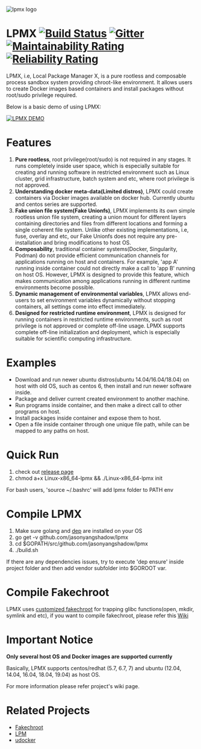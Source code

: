 ![lpmx logo](./lpmx_small.PNG)

# LPMX [![Build Status](https://travis-ci.com/JasonYangShadow/lpmx.svg?branch=master)](https://travis-ci.com/JasonYangShadow/lpmx) [![Gitter](https://badges.gitter.im/lpmx_container/community.svg)](https://gitter.im/lpmx_container/community?utm_source=badge&utm_medium=badge&utm_campaign=pr-badge) [![Maintainability Rating](https://sonarcloud.io/api/project_badges/measure?project=JasonYangShadow_lpmx&metric=sqale_rating)](https://sonarcloud.io/dashboard?id=JasonYangShadow_lpmx) [![Reliability Rating](https://sonarcloud.io/api/project_badges/measure?project=JasonYangShadow_lpmx&metric=reliability_rating)](https://sonarcloud.io/dashboard?id=JasonYangShadow_lpmx) 
LPMX, i.e, Local Package Manager X, is a pure rootless and composable process sandbox system providing chroot-like environment. It allows users to create Docker images based containers and install packages without root/sudo privilege required. 

Below is a basic demo of using LPMX:

[![LPMX DEMO](http://img.youtube.com/vi/_1XOLa1cKX4/0.jpg)](http://www.youtube.com/watch?v=_1XOLa1cKX4 "LPMX simple demo")

# Features
1. **Pure rootless**, root privilege(root/sudo) is not required in any stages. It runs completely inside user space, which is especially suitable for creating and running software in restricted environment such as Linux cluster, grid infrastructure, batch system and etc, where root privilege is not approved.
2. **Understanding docker meta-data(Limited distros)**, LPMX could create containers via Docker images available on docker hub. Currently ubuntu and centos series are supported.
3. **Fake union file system(Fake Unionfs)**, LPMX implements its own simple rootless union file system, creating a union mount for different layers containing directories and files from different locations and forming a single coherent file system. Unlike other existing implementations, i.e, fuse, overlay and etc, our Fake Unionfs does not require any pre-installation and bring modifications to host OS.
4. **Composability**, traditional container systems(Docker, Singularity, Podman) do not provide efficient communication channels for applications running on host and containers. For example, 'app A' running inside container could not directly make a call to 'app B' running on host OS. However, LPMX is designed to provide this feature, which makes communication among applications running in different runtime environments become possible.
5. **Dynamic management of environmental variables**, LPMX allows end-users to set environment variables dynamically without stopping containers, all settings come into effect immediately.
6. **Designed for restricted runtime environment**, LPMX is designed for running containers in restricted runtime environments, such as root privilege is not approved or complete off-line usage. LPMX supports complete off-line initialization and deployment, which is especially suitable for scientific computing infrastructure.

# Examples
- Download and run newer ubuntu distros(ubuntu 14.04/16.04/18.04) on host with old OS, such as centos 6, then install and run newer software inside.
- Package and deliver current created environment to another machine.
- Run programs inside container, and then make a direct call to other programs on host.
- Install packages inside container and expose them to host.
- Open a file inside container through one unique file path, while can be mapped to any paths on host. 

# Quick Run
1. check out [release page](https://github.com/JasonYangShadow/lpmx/releases)
2. chmod a+x Linux-x86_64-lpmx && ./Linux-x86_64-lpmx init

For bash users, 'source ~/.bashrc' will add lpmx folder to PATH env

# Compile LPMX 
1. Make sure golang and [dep](https://github.com/golang/dep) are installed on your OS
2. go get -v github.com/jasonyangshadow/lpmx
3. cd $GOPATH/src/github.com/jasonyangshadow/lpmx
4. ./build.sh

If there are any dependencies issues, try to execute 'dep ensure' inside project folder and then add vendor subfolder into $GOROOT var.

# Compile Fakechroot
LPMX uses [customized fakechroot](https://github.com/jasonyangshadow/fakechroot) for trapping glibc functions(open, mkdir, symlink and etc), if you want to compile fakechroot, please refer this [Wiki](https://github.com/JasonYangShadow/lpmx/wiki#9-compile-fakechroot-and-its-dependencies-from-scratch)

# Important Notice

**Only several host OS and Docker images are supported currently**

Basically, LPMX supports centos/redhat (5.7, 6.7, 7) and ubuntu (12.04, 14.04, 16.04, 18.04, 19.04) as host OS. 

For more information please refer project's wiki page. 

# Related Projects

- [Fakechroot](https://github.com/JasonYangShadow/fakechroot)
- [LPM](https://lpm.bio/)
- [udocker](https://github.com/indigo-dc/udocker)
